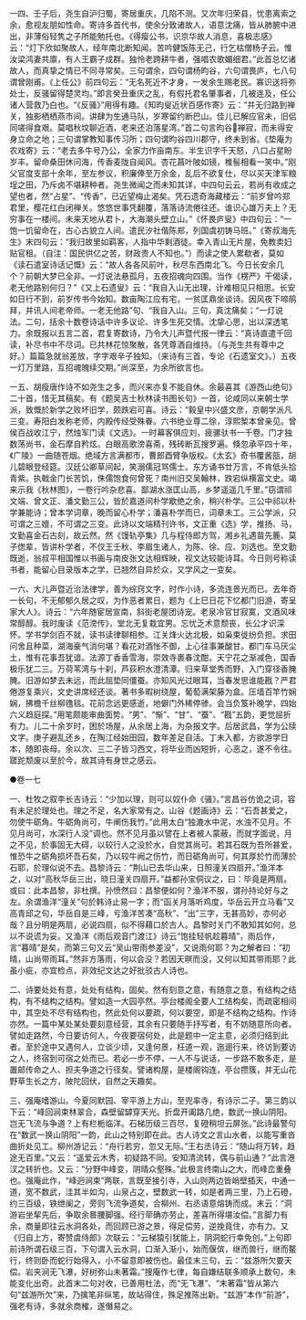 <!-- { "loadSidebar": true } -->
一四、壬子后，尧生自沪归蜀，寄居重庆，几陷不测。又次年归荣县，忧患离索之余，愈视友朋如性命。寄诗多首代书，使余分致诸故人，语意沈痛，皆从肺腑中进出，非薄俗轻隽之子所能勉托也。《得瘿公书，识京华故人消息，喜极志感》云：“灯下欣如聚故人，经年南北断知闻。苦吟健饭陈无己，行乞枯僧杨子云。惟汝梁鸿妻共廪，有人王霸子成群。独怜老跨耕牛者，强唱农歌媚细君。”此首总忆诸故人，而真挚之情已不同寻常矣。三句谓余，四句谓杨昀谷，六句谓畏庐，七八句谓曾刚甫。《上任公》前四句云：“无名死近不才身，一发余生赐老民。寡识送将弥处士，反骚留得楚灵均。”即言癸丑重庆之乱，有假托君名肇事者，几被连及，任公诸人营救乃白也。“《反骚》”用得有趣。《知昀叟近状百感作寄》云：“并无归路到禅关，独影栖栖燕市间。讲肆为生通马队，岁寒留约断巴山。佳儿已解应官未，旧侣同嗟得食艰。莫唱秋坟聊近酒，老来还泊落星湾。”首二句言昀谷禅寂，而未得安身立命之地；三句谓掌教知事传习所；四句谓昀谷四川郡守，终未到省。《垫庵为农戏寄》云：“老去多牛号乃公，全家力作亩南东。半生识字千天怒，八口占星盼岁丰。留命桑田休问海，传香麦陇自闻风。杏花菖叶陂如镜，椎髻相看一笑中。”刚父官度支部十余年，至左参议，积廉俸至万余金，乱后不欲复仕，尽以买天津军粮埕之田，乃斥卤不堪耕种者。尧生微闻之而未知其详，中四句云云，若尚有收成之望也者，然“占星”、“传香”，已近望梅止渴矣。凭石遗奇海藏楼云：“前岁曾吟郑君里，樱花红白闭禅关。悠悠世事凭翻覆，落落诗流倦往还。谁识心雄万夫上？无穷事在一楼间。未来天地从君卜，大海潮头壁立山。”《怀畏庐叟》中四句云：“一饱一饥留命在，古心古貌立人间。遣民汐社偕陈郑，列国虞初铸马班。”《寄叔海先生》末四句云：“我归故里如羁客，人指中华剩酒徒。幸入青山无片屋，免教卖妇贴官租。（自注：国民供亿之苦，财政贵人不知也。”）而读之使人累欷者，莫如《读石遣室诗话记慨》云：“故人各各风前叶，秋尽东西南北飞。今日长安余几个？前朝大梦已全非。一灯说法悬孤月，五夜招魂向四围。当作《楞严》干偈读，老无他路别何归？”《又上石遗叟》云：“我自入山无出理，计难相见只相思。长安如日行不到，前岁传书今始知。数亩陶江应有宅，一贫匡鼎坐谈诗。因风夜下啼鹃拜，并讯人间老帝师。一老无他路”句、“我自入山。三句，真沈痛矣；“一灯说法。二句，括余十数卷诗话中许多议论、许多生死交情。沈挚心思，出以深透笔力。余既报以五言二首，君复寄数诗，乃令大儿声暨代报一律云：“真诗直遣千回读，补尽书中不尽词。已共林花惊聚散，各凭尊酒自维持。（与尧生共有尊中之好。）篇篇急就翁差放，字字艰辛子独知。（来诗有三首，专论《石遗室文》。）五夜一灯万里路，互招魂魄续交期。”尚深至，为余所欲言也。

一五、胡瘦唐作诗不如尧生之多，而兴来亦复不能自休。余最喜其《游西山绝句》二十首，惜无其稿矣。有《题吴吉士秋林读书图长句》一首，论咸同以来朝士学派，致慨於新学之败坏旧学，颇跌宕可喜。诗云：“毅皇中兴盛文彦，京朝学派凡三变。寿阳白发称老师，内殿传经受殊眷。六书绝业尊二徐，淳熙椠本曾亲见。曾侯百战收江宁，然烛军门读《文选》。一时幕客俱应刘，疲骡驮书一千卷。门才独数荡尚书，金石摩自矜炫。白眼高歌滂喜斋，残砖断瓦搜罗遍。倏忽承平四十年，《广陵》一曲随苍烟。绝域方言满都市，曹郎酉臂争版权。《太玄》奇书覆酱瓿，胡儿碧眼登经筵。汉廷公卿草间起，笑溺儒冠骂儒士。东方诵书廿万言，不肯低头拾青紫。执戟金门长苦饥，侏儒饱食何曾死？南州旧交吴翰林，跌宕纵横富文史。竭来示我《秋林图》，一卷行吟杂悲喜。鄙湖水涨匡山高，乡梦遥遥几千里。”窃谓祁文端、曾文正、潘文勤三公，皆於嘉道间朴学歇绝之余，稍兴朴学。三公中祁以朴学兼能诗；曾本学词章，晚而留心朴学；潘喜朴学而已，词章未工。三公学派，只可谓之三嬗，不可谓之三变。此诗以文端精刊许书，文正重《选》学，推扬、马，文勤喜金石古刻，故云然。然《馒轨亭集》几与程侍郎方驾，湘乡礼遇苗先簏、莫子偬辈，皆讲朴学者，不仅王壬秋、李眉生诸人，为陈、徐、应、刘选也。至文勤既逝，翁叔平相国惟以书画与南皮张文达相辉映，视文达较能诗耳。今日则号称读书者，能留心目录版本之学，已翘然自异於众，又学风之一变矣。

一六、大儿声暨近治法律学，善为综窍文字，时作小诗，多流连景光而已。去年奇一长句，不无郁郁久居之叹，为作恶者累日，题为《上巳日花下忆都门旧游，寄呈家大人》。诗云：“六年随宦居宣南，斜街老屋团诗宠。老泉冷官甘寂寞，文酒风味常醇醇。我时废读《范滂传》，堂北无复栽宜男。忘忧乏术意颓丧，长公才识深怀。学书学剑百不就，读书读律聊相参。江关烽火达北极，如枭束徙纷负担。求田问舍且种菜，湖海豪气消何堪？看花对酒怅不御，上心往事兼酸甘。都门车马厌尘土，惟有花事吾犹谙。法源丁香香雪海，崇效寺裹春沈酣。天宁花之渐减色，国香极乐犹二三。万荷苇湾与十刹，芦荻积水澄清潭。归来草堂秀而野，入门穿径香腌腌。旧游如梦去未远，而此屈垫同僵蚕。亦知风光过眼耳，当春发思谁能戡？严君倦游复乘兴，文史讲席经还谈。著书多暇树绕屋，葡萄满架藤为盒。压墙百竿竹娴娴，拂檐千丝柳氇毯。花前念远更感逝，地僻门外稀停骖。会当负笈补晚学，四始六义趋庭探。”用笔颇能审曲面势。“男”、“惭”、“甘”、“蚕”、“戡”五韵，更觉屈折有力。儿二十余岁时，困於场屋，从余居上海，为杂报文字。后居武昌，学为公牍文字。庚子避乱还乡，在陶江经始田园，数年差足自活。丁未入都，方欲游学日本，随即丧母。余以次、三二子皆习西文，将毕业而凶短折，心恶之，遂不令往。蹉跎颓废以至於今，故其诗有身世之感云。

●卷一七

一、杜牧之叙李长吉诗云：“少加以理，则可以奴仆命《骚》。”言昌谷仿诡之词，容有未足於理处也。理之不足，名大家常有之。山谷《题画诗》云：“石吾甚爱之，勿使牛砺角。牛砺角尚可，牛阐伤我竹。”此用太白“独漉水中泥，水浊不见月。不见月尚可，水深行人没”调也。然不见月虽以譬在上者被人蒙蔽，而就字面说，月之不见，於事固无大碍，以较行人之没於水，自觉其尚可。若其石既为吾所甚爱，惟恐牛之砺角损坏吾石矣，乃以较牛阙之伤竹，而日砺角尚可，何其厚於竹而薄於石耶，於理似说不去。昌黎诗云：“荆山已去华山来，日照潼关四扇开。”渔洋本之，以对“高秋华岳三出，晓日潼关四扇开。”益都孙宝侗议之，曰：毕竟是两扇。或曰：此本昌黎，非杜撰。孙愤然曰：昌黎便如何？渔洋不服，谓孙持论好与之左。余谓渔洋“潼关”句於韩诗止易一字；而“函关月落听鸡度，华岳云开立马看”又高青邱之句，华岳自是三峰，亏渔洋苦凑“高秋”、“出”三字，无甚高妙，亦何必哉？且分明是两扇，必说四扇，似不得藉口於古人。昌黎时关门不敢知其如何，总以不说谎为妥。又渔洋《雨后观音门渡江》诗云“饱挂轻帆趁暮晴”，雨后作，言“暮晴”是矣，而第三句又云“吴山带雨参差没”，又说雨何耶？为之解者曰：“初晴，山尚带雨耳。”然非方落雨，何以会没？若因天暝而没，又何以知其带雨耶？此虽小疵，亦宜检点，非效纪文达之好批驳古人诗也。

二、诗要处处有意，处处有结构，固矣。然有刻意之意，有随意之意，有结构之结构，有不结构之结构。譬如造一大园亭然。亭台楼阁全要人工结构矣，而疏密相间中，其空处不尽有结构也，然此处何以要疏，何以要空，即是不结构之结构。作诗亦然。一篇中某处某处要刻意经营，其余有只要随手抒写者，有不妨随意所向者。譬如走路然，今日要访何人，今夜要宿何处，此是题中一定主意，必须归结到此者。至於途中又遇何人，立谈少顷，又逢何景，枉道一观，迤逦行来，终访到要访之人，终宿到可宿之处而已。若必一步不停，一人不与说话，一步路不敢多走，是置邮传命之人、担夫争道之行径矣。譬诸构屋，是楼阁钩连，亭台攒簇，并无山花野草生长之方，陂陀回伏，自然之天趣矣。

三、强庵嗜游山。今夏同默园、宰平游上方山，至兜率寺，有诗示二子。第三韵以下云：“峰回涧束林翠合，森壁留罅穿天光。折盘开阖路几绝，数武一换山阴阳。岂无飞流与争道？上有栏栀临洋。石梯历级三百尽，复磴稍坦云屏张。”此诗最警句在“数武一换山阴阳”一韵，此山之特别即在此。古人诗文之言山水者，以能写重沓曲折处见工。柳州游记云：“舟行若穷，忽又无际。”王右丞诗云：“随山将万转，趋途无百里。”又云：“遥爱云木秀，初疑路不同。安知清流转，偶与前山通？”此言港汊之转折也。又云：“分野中峰变，阴晴众壑殊。”此极言终南山之大，而峰峦重叠也。强庵此作，“峰迥涧束”两联，言既至接引寺，入山则两边皆峭壁插天，中通一道，宽不数武，洼其半如沟，山泉占之，壁数武一转，如是者两三里，乃上石磴，约三百级，铁绁阑之，旁则飞流争道矣，合柳州、右丞语意熔铸而成。末云：“洞游岩坐挈先后，争取余晷腰脚强。经行荦确亦劳止，差喜所得堪汝偿。”言脚力有余，商量即往云水洞各处，而回顾已游之景，得足偿劳，逆挽竟住，亦有力。又《归自上方，寄赞虞侍郎》次联云：“云梯猿引犹能上，阴洞蛇行幸免创。”上句即前诗所谓石级三百，下句谓入云水洞，口渐入渐小，始而偃傧，继而兽行，继而鳌行，终则卧而蛇行始得入，小不留意即被伤也。最佳末三句，云：“兹游所欠要天偿。岩夹涧无飞瀑，好树弥山未著霜。”搜庵作七律，每自嫌结联多顺承上数句，未能变化出奇。此首末二句对收，已善用杜法，而“无飞瀑”、“末著霜”皆从第六句“兹游所欠”来，乃擒笔非纵笔，故站得住，殊足推陈出新。“兹游”本作“前游”，强老有诗，多就余商榷，遂僭易之。

